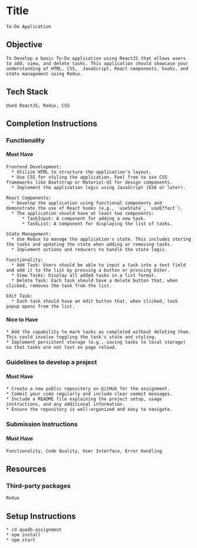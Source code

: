 # Title

    To-Do Application

## Objective

    To Develop a basic To-Do application using ReactJS that allows users to add, view, and delete tasks. This application should showcase your understanding of HTML, CSS,  JavaScript, React components, hooks, and state management using Redux.

## Tech Stack

    Used ReactJS, Redux, CSS

## Completion Instructions

### Functionality

#### Must Have

    Frontend Development:
      * Utilize HTML to structure the application's layout.
      * Use CSS for styling the application. Feel free to use CSS frameworks like Bootstrap or Material-UI for design components.
      * Implement the application logic using JavaScript (ES6 or later).

    React Components:
      * Develop the application using functional components and demonstrate the use of React hooks (e.g., `useState`, `useEffect`).
      * The application should have at least two components:    
          * TaskInput: A component for adding a new task.
          * TaskList: A component for displaying the list of tasks.

    State Management:  
      * Use Redux to manage the application's state. This includes storing the tasks and updating the state when adding or removing tasks.
      * Implement actions and reducers to handle the state logic.
    
    Functionality:
      * Add Task: Users should be able to input a task into a text field and add it to the list by pressing a button or pressing Enter.
      * View Tasks: Display all added tasks in a list format.
      * Delete Task: Each task should have a delete button that, when clicked, removes the task from the list.
      
    Edit Task: 
      * Each task should have an edit button that, when clicked, task popup opens from the list.

#### Nice to Have

    * Add the capability to mark tasks as completed without deleting them. This could involve toggling the task's state and styling.
    * Implement persistent storage (e.g., saving tasks to local storage) so that tasks are not lost on page reload.


### Guidelines to develop a project

#### Must Have

    * Create a new public repository on GitHub for the assignment.
    * Commit your code regularly and include clear commit messages.
    * Include a README file explaining the project setup, usage instructions, and any additional information.
    * Ensure the repository is well-organized and easy to navigate.

### Submission Instructions

#### Must Have

    Functionality, Code Quality, User Interface, Error Handling


## Resources

### Third-party packages

    Redux

## Setup Instructions

    * cd quadb-assignment
    * npm install
    * npm start
